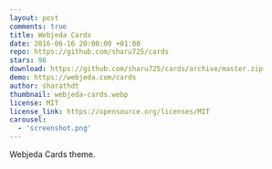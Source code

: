 ```yaml
---
layout: post
comments: true
title: Webjeda Cards
date: 2016-06-16 20:00:00 +01:00
repo: https://github.com/sharu725/cards
stars: 98
download: https://github.com/sharu725/cards/archive/master.zip
demo: https://webjeda.com/cards
author: sharathdt
thumbnail: webjeda-cards.webp
license: MIT
license_link: https://opensource.org/licenses/MIT
carousel:
  - 'screenshot.png'
---
```


Webjeda Cards theme.
